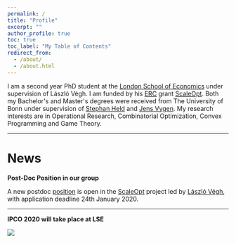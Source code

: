 ```yaml
---
permalink: /
title: "Profile"
excerpt: ""
author_profile: true
toc: true
toc_label: "My Table of Contents"
redirect_from: 
  - /about/
  - /about.html
---
```


I am a second year PhD student at the [London School of Economics](http://lse.ac.uk) under supervision of L&aacute;szl&oacute;
V&eacute;gh. I am funded by his [ERC](https://erc.europa.eu/) grant [ScaleOpt](http://personal.lse.ac.uk/veghl/scaleopt.html). 
Both my Bachelor's and Master's degrees were received from The University of Bonn under supervision of [Stephan Held](http://www.or.uni-bonn.de/~held/Stephan_Held.html) and [Jens Vygen](http://www.or.uni-bonn.de/~vygen/). 
My research interests are in Operational Research, Combinatorial Optimization, Convex Programming and Game Theory.

---

# News

**Post-Doc Position in our group**

A new postdoc [position](https://jobs.lse.ac.uk/Vacancies/W/6186/0/255910/15539/research-officer-in-algorithms-and-optimisation) is open in the [ScaleOpt](http://personal.lse.ac.uk/veghl/scaleopt.html) project led by [L&aacute;szl&oacute; V&eacute;gh](http://personal.lse.ac.uk/veghl/), with application deadline 24th January 2020.

---

**IPCO 2020 will take place at LSE**

[<img src="http://www.lse.ac.uk/ipco-2020/assets/images/IPCO-Poster-Final.jpg">](http://www.lse.ac.uk/IPCO-2020)

